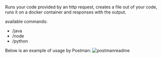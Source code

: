 Runs your code provided by an http request, creates a file out of your code, runs it on a docker container and responses with the output.

available commands:
- /java
- /node
- /python

Below is an example of usage by Postman:
![postmanreadme](https://github.com/hirayui1/javexeCUTE/assets/140653451/be3f12c4-c16f-4411-ad91-901c461d4943)
